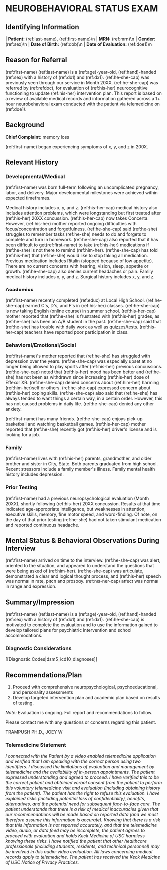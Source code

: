 # NEUROBEHAVIORAL STATUS EXAM

## Identifying Information

| **Patient:** (ref:last-name), (ref:first-name)\n
| **MRN:** (ref:mrn)\n 
| **Gender:** (ref:sex)\n 
| **Date of Birth:** (ref:dob)\n
| **Date of Evaluation:** (ref:doe1)\n

## Reason for Referral

(ref:first-name) (ref:last-name) is a (ref:age)-year-old, (ref:hand)-handed (ref:sex) with a history of (ref:dx1) and (ref:dx1). (ref:he-she-cap) was previously seen through our service in Month 20XX. (ref:he-she-cap) was referred by (ref:refdoc), for evaluation of (ref:his-her) neurocognitive functioning to update (ref:his-her) intervention plan. This report is based on a review of available medical records and information gathered across a 1+ hour neurobehavioral exam conducted with the patient via telemedicine on (ref:doe1).

## Background

**Chief Complaint:** memory loss

(ref:first-name) began experiencing symptoms of x, y, and z in 200X.

## Relevant History

### Developmental/Medical

(ref:first-name) was born full-term following an uncomplicated pregnancy, labor, and delivery. Major developmental milestones were achieved within expected timeframes.

Medical history includes x, y, and z.
(ref:his-her-cap) medical history also includes attention problems, which were longstanding but first treated after (ref:his-her) 20XX concussion.
(ref:his-her-cap) now takes Concerta.
However, (ref:his-her) mother reported ongoing difficulties with focus/concentration and forgetfulness.
(ref:he-she-cap) said (ref:he-she) struggles to remember tasks (ref:he-she) needs to do and forgets to complete and turn in homework.
(ref:he-she-cap) also reported that it has been difficult to get(ref:first-name) to take (ref:his-her) medications if (ref:he-she) is not there to remind (ref:him-her).
(ref:he-she-cap) has told (ref:his-her) that (ref:he-she) would like to stop taking all medication.
Previous medication includes Ritalin (stopped because of low appetite).
There are no current concerns with hearing, vision, sleep, appetite or growth.
(ref:he-she-cap) also denies current headaches or pain.
Family medical history includes x, y, and z.
Surgical history includes x, y, and z.

### Academics

(ref:first-name) recently completed (ref:educ) at Local High School. (ref:he-she-cap) earned C's, D's, and F's in (ref:his-her) classes. (ref:he-she-cap) is now taking English (online course) in summer school. (ref:his-her-cap) mother reported that (ref:he-she) is frustrated with (ref:his-her) grades, as (ref:he-she) has been an A/B student in the past. (ref:he-she-cap) said that (ref:he-she) has trouble with daily work as well as quizzes/tests. (ref:his-her-cap) teachers have reported poor participation in class.

### Behavioral/Emotional/Social

(ref:first-name)'s mother reported that (ref:he-she) has struggled with depression over the years.
(ref:he-she-cap) was especially upset at no longer being allowed to play sports after (ref:his-her) previous concussions.
(ref:he-she-cap) noted that (ref:his-her) mood has been better and (ref:he-she) has not been as withdrawn since increasing (ref:his-her) dose of Effexor XR.
(ref:he-she-cap) denied concerns about (ref:him-her) harming (ref:him-her)self or others.
(ref:he-she-cap) expressed concern about (ref:his-her) coping skills.
(ref:he-she-cap) also said that (ref:he-she) has always tended to want things a certain way, in a certain order.
However, this has not caused problems in daily life.
(ref:he-she-cap) denied any other anxiety.

(ref:first-name) has many friends. (ref:he-she-cap) enjoys pick-up basketball and watching basketball games. (ref:his-her-cap) mother reported that (ref:he-she) recently got (ref:his-her) driver's license and is looking for a job.

### Family

(ref:first-name) lives with (ref:his-her) parents, grandmother, and older brother and sister in City, State. Both parents graduated from high school. Recent stressors include a family member's illness. Family mental health history includes depression.

### Prior Testing

(ref:first-name) had a previous neuropsychological evaluation (Month 20XX), shortly following (ref:his-her) 20XX concussion. Results at that time indicated age-appropriate intelligence, but weaknesses in attention, executive skills, memory, fine motor speed, and word-finding. Of note, on the day of that prior testing (ref:he-she) had not taken stimulant medication and reported continuous headache.

## Mental Status & Behavioral Observations During Interview

(ref:first-name) arrived on time to the interview. (ref:he-she-cap) was alert, oriented to the situation, and appeared to understand the questions that were being asked of (ref:him-her). (ref:he-she-cap) was articulate, demonstrated a clear and logical thought process, and (ref:his-her) speech was normal in rate, pitch and prosody. (ref:his-her-cap) affect was normal in range and expression.

## Summary/Impression

(ref:first-name) (ref:last-name) is a (ref:age)-year-old, (ref:hand)-handed (ref:sex) with a history of (ref:dx1) and (ref:dx1). (ref:he-she-cap) is motivated to complete the evaluation and to use the information gained to develop tailored plans for psychiatric intervention and school accommodations.

### Diagnostic Considerations

\[\[Diagnostic Codes\|dsm5_icd10_diagnoses\]\]

## Recommendations/Plan

1.  Proceed with comprehensive neuropsychological, psychoeducational, and personality assessments
2.  Develop targeted intervention plan and academic plan based on results of testing.

*Note:* Evaluation is ongoing.
Full report and recommendations to follow.

Please contact me with any questions or concerns regarding this patient.

TRAMPUSH PH.D., JOEY W

### Telemedicine Statement

*I connected with the Patient by a video enabled telemedicine application and verified that I am speaking with the correct person using two identifiers. I discussed the limitations of evaluation and management by telemedicine and the availability of in-person appointments. The patient expressed understanding and agreed to proceed. I have verified this to be the correct patient and obtained verbal consent from the patient to perform this voluntary telemedicine visit and evaluation (including obtaining history from the patient). The patient has the right to refuse this evaluation. I have explained risks (including potential loss of confidentiality), benefits, alternatives, and the potential need for subsequent face-to-face care. The patient understands that there is a risk of medical inaccuracies given that our recommendations will be made based on reported data (and we must therefore assume this information is accurate). Knowing that there is a risk that this information is not reported accurately, and that the telemedicine video, audio, or data feed may be incomplete, the patient agrees to proceed with evaluation and holds Keck Medicine of USC harmless knowing these risks. I have notified the patient that other healthcare professionals (including students, residents, and technical personnel) may be involved in this audio-video evaluation. All laws concerning medical records apply to telemedicine. The patient has received the Keck Medicine of USC Notice of Privacy Practices.*
